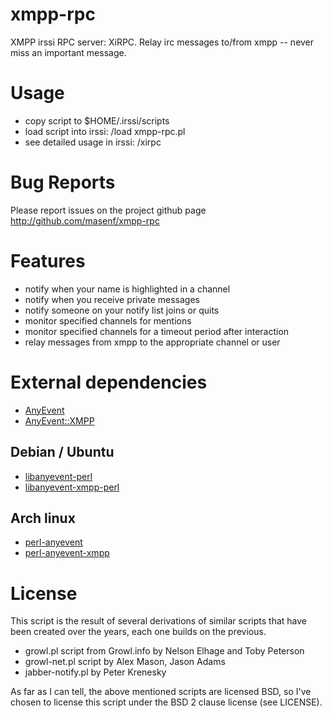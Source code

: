 xmpp-rpc
========

XMPP irssi RPC server: XiRPC. Relay irc messages to/from xmpp -- 
never miss an important message.

Usage
=====

* copy script to $HOME/.irssi/scripts
* load script into irssi: /load xmpp-rpc.pl
* see detailed usage in irssi: /xirpc

Bug Reports
===========

Please report issues on the project github page
http://github.com/masenf/xmpp-rpc

Features
========
* notify when your name is highlighted in a channel
* notify when you receive private messages
* notify someone on your notify list joins or quits
* monitor specified channels for mentions
* monitor specified channels for a timeout period after interaction
* relay messages from xmpp to the appropriate channel or user

External dependencies
=====================

* [AnyEvent](http://software.schmorp.de/pkg/AnyEvent.html)
* [AnyEvent::XMPP](http://www.ta-sa.org/net_xmpp2)

Debian / Ubuntu
---------------

* [libanyevent-perl](https://packages.debian.org/search?keywords=libanyevent-perl)
* [libanyevent-xmpp-perl](https://packages.debian.org/search?keywords=libanyevent-xmpp-perl)

Arch linux
----------

* [perl-anyevent](https://www.archlinux.org/packages/extra/any/perl-anyevent/)
* [perl-anyevent-xmpp](https://www.archlinux.org/packages/community/any/perl-anyevent-xmpp/)

License
=======

This script is the result of several derivations of similar scripts that have 
been created over the years, each one builds on the previous.

* growl.pl script from Growl.info by Nelson Elhage and Toby Peterson
* growl-net.pl script by Alex Mason, Jason Adams
* jabber-notify.pl by Peter Krenesky

As far as I can tell, the above mentioned scripts are licensed BSD, so I've
chosen to license this script under the BSD 2 clause license (see LICENSE).
